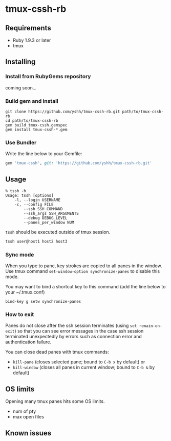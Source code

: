 # tmux-cssh-rb

## Requirements

* Ruby 1.9.3 or later
* tmux

## Installing

### Install from RubyGems repository

coming soon...

### Build gem and install

```
git clone https://github.com/yshh/tmux-cssh-rb.git path/to/tmux-cssh-rb
cd path/to/tmux-cssh-rb
gem build tmux-cssh.gemspec
gem install tmux-cssh-*.gem
```

### Use Bundler

Write the line below to your Gemfile:
```ruby
gem 'tmux-cssh', git: 'https://github.com/yshh/tmux-cssh-rb.git'
```

## Usage

```
% tssh -h
Usage: tssh [options]
    -l, --login USERNAME
    -c, --config FILE
        --ssh SSH_COMMAND
        --ssh_args SSH_ARGUMENTS
        --debug DEBUG_LEVEL
        --panes_per_window NUM
```

`tssh` should be executed outside of tmux session.

```sh
tssh user@host1 host2 host3
```

### Sync mode

When you type to pane, key strokes are copied to all panes in the window.
Use tmux command `set-window-option synchronize-panes` to disable this mode.

You may want to bind a shortcut key to this command (add the line below to your ~/.tmux.conf)

```
bind-key g setw synchronize-panes
```

### How to exit

Panes do not close after the ssh session terminates
(using `set remain-on-exit`) so that you can see error messages in the case
ssh session terminated unexpectedly by errors such as connection error and
authentication failure.

You can close dead panes with tmux commands:

* `kill-pane` (closes selected pane; bound to `C-b x` by default) or
* `kill-window` (closes all panes in current window; bound to `C-b &` by default)

## OS limits

Opening many tmux panes hits some OS limits.

* num of pty
* max open files

## Known issues

